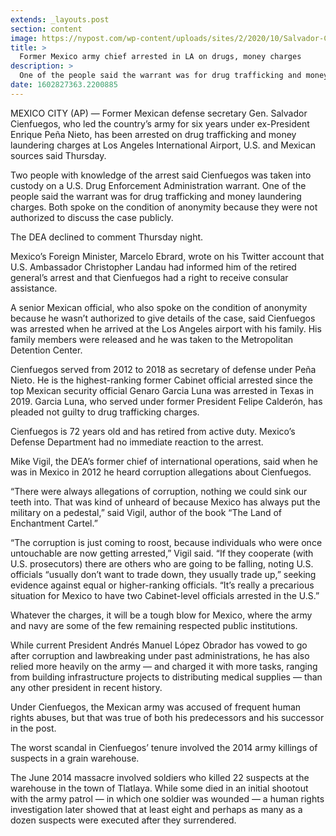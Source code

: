 ```yaml
--- 
extends: _layouts.post 
section: content 
image: https://nypost.com/wp-content/uploads/sites/2/2020/10/Salvador-Cienfuegos-Zepeda.jpg?quality=90&strip=all&w=1200 
title: > 
  Former Mexico army chief arrested in LA on drugs, money charges 
description: > 
  One of the people said the warrant was for drug trafficking and money laundering charges.He is the highest-ranking former Cabinet official arrested since the top Mexican security official Genaro Garcia Luna was arrested in Texas in 2019.Garcia Luna, who served under former President Felipe Calderón, has pleaded not guilty to drug trafficking charges.Mike Vigil, the DEA’s former chief of international operations, said when he was in Mexico in 2012 he heard corruption allegations about Cienfuegos.Under Cienfuegos, the Mexican army was accused of frequent human rights abuses, but that was true of both his predecessors and his successor in the post. 
date: 1602827363.2200885 
--- 
```

MEXICO CITY (AP) — Former Mexican defense secretary Gen. Salvador Cienfuegos, who led the country’s army for six years under ex-President Enrique Peña Nieto, has been arrested on drug trafficking and money laundering charges at Los Angeles International Airport, U.S. and Mexican sources said Thursday.

Two people with knowledge of the arrest said Cienfuegos was taken into custody on a U.S. Drug Enforcement Administration warrant. One of the people said the warrant was for drug trafficking and money laundering charges. Both spoke on the condition of anonymity because they were not authorized to discuss the case publicly.

The DEA declined to comment Thursday night.

Mexico’s Foreign Minister, Marcelo Ebrard, wrote on his Twitter account that U.S. Ambassador Christopher Landau had informed him of the retired general’s arrest and that Cienfuegos had a right to receive consular assistance.

A senior Mexican official, who also spoke on the condition of anonymity because he wasn’t authorized to give details of the case, said Cienfuegos was arrested when he arrived at the Los Angeles airport with his family. His family members were released and he was taken to the Metropolitan Detention Center.

Cienfuegos served from 2012 to 2018 as secretary of defense under Peña Nieto. He is the highest-ranking former Cabinet official arrested since the top Mexican security official Genaro Garcia Luna was arrested in Texas in 2019. Garcia Luna, who served under former President Felipe Calderón, has pleaded not guilty to drug trafficking charges.

Cienfuegos is 72 years old and has retired from active duty. Mexico’s Defense Department had no immediate reaction to the arrest.

Mike Vigil, the DEA’s former chief of international operations, said when he was in Mexico in 2012 he heard corruption allegations about Cienfuegos.

“There were always allegations of corruption, nothing we could sink our teeth into. That was kind of unheard of because Mexico has always put the military on a pedestal,” said Vigil, author of the book “The Land of Enchantment Cartel.”

“The corruption is just coming to roost, because individuals who were once untouchable are now getting arrested,” Vigil said. “If they cooperate (with U.S. prosecutors) there are others who are going to be falling, noting U.S. officials “usually don’t want to trade down, they usually trade up,” seeking evidence against equal or higher-ranking officials. “It’s really a precarious situation for Mexico to have two Cabinet-level officials arrested in the U.S.”

Whatever the charges, it will be a tough blow for Mexico, where the army and navy are some of the few remaining respected public institutions.

While current President Andrés Manuel López Obrador has vowed to go after corruption and lawbreaking under past administrations, he has also relied more heavily on the army — and charged it with more tasks, ranging from building infrastructure projects to distributing medical supplies — than any other president in recent history.

Under Cienfuegos, the Mexican army was accused of frequent human rights abuses, but that was true of both his predecessors and his successor in the post.

The worst scandal in Cienfuegos’ tenure involved the 2014 army killings of suspects in a grain warehouse.

The June 2014 massacre involved soldiers who killed 22 suspects at the warehouse in the town of Tlatlaya. While some died in an initial shootout with the army patrol — in which one soldier was wounded — a human rights investigation later showed that at least eight and perhaps as many as a dozen suspects were executed after they surrendered.